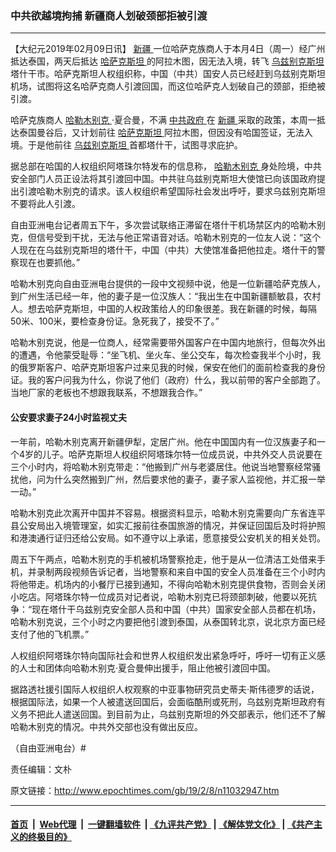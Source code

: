 ### 中共欲越境拘捕 新疆商人划破颈部拒被引渡
------------------------

<p>
 【大纪元2019年02月09日讯】
 <a href="http://www.epochtimes.com/gb/tag/%E6%96%B0%E7%96%86.html">
  新疆
 </a>
 一位哈萨克族商人于本月4日（周一）经广州抵达泰国，两天后抵达
 <a href="http://www.epochtimes.com/gb/tag/%E5%93%88%E8%90%A8%E5%85%8B%E6%96%AF%E5%9D%A6.html">
  哈萨克斯坦
 </a>
 的阿拉木图，因无法入境，转飞
 <a href="http://www.epochtimes.com/gb/tag/%E4%B9%8C%E5%85%B9%E5%88%AB%E5%85%8B%E6%96%AF%E5%9D%A6.html">
  乌兹别克斯坦
 </a>
 塔什干市。哈萨克斯坦人权组织称，中国（中共）国安人员已经赶到乌兹别克斯坦机场，试图将这名哈萨克商人引渡回国，而这位哈萨克人划破自己的颈部，拒绝被引渡。
</p>
<p>
 哈萨克族商人
 <a href="http://www.epochtimes.com/gb/tag/%E5%93%88%E5%8B%92%E6%9C%A8%E5%88%AB%E5%85%8B.html">
  哈勒木别克
 </a>
 ‧夏合曼，不满
 <a href="http://www.epochtimes.com/gb/tag/%E4%B8%AD%E5%85%B1%E6%94%BF%E5%BA%9C.html">
  中共政府
 </a>
 在
 <a href="http://www.epochtimes.com/gb/tag/%E6%96%B0%E7%96%86.html">
  新疆
 </a>
 采取的政策，本周一抵达泰国曼谷后，又计划前往
 <a href="http://www.epochtimes.com/gb/tag/%E5%93%88%E8%90%A8%E5%85%8B%E6%96%AF%E5%9D%A6.html">
  哈萨克斯坦
 </a>
 阿拉木图，但因没有哈国签证，无法入境。于是他前往
 <a href="http://www.epochtimes.com/gb/tag/%E4%B9%8C%E5%85%B9%E5%88%AB%E5%85%8B%E6%96%AF%E5%9D%A6.html">
  乌兹别克斯坦
 </a>
 首都塔什干，试图寻求庇护。
</p>
<p>
 据总部在哈国的人权组织阿塔珠尔特发布的信息称，
 <a href="http://www.epochtimes.com/gb/tag/%E5%93%88%E5%8B%92%E6%9C%A8%E5%88%AB%E5%85%8B.html">
  哈勒木别克
 </a>
 身处险境，中共安全部门人员正设法将其引渡回中国。中共驻乌兹别克斯坦大使馆已向该国政府提出引渡哈勒木别克的请求。该人权组织希望国际社会发出呼吁，要求乌兹别克斯坦不要将此人引渡。
</p>
<p>
 自由亚洲电台记者周五下午，多次尝试联络正滞留在塔什干机场禁区内的哈勒木别克，但信号受到干扰，无法与他正常语音对话。哈勒木别克的一位友人说：“这个人现在在乌兹别克斯坦的塔什干，中国（中共）大使馆准备把他拉走。塔什干的警察现在也要抓他。”
</p>
<p>
 哈勒木别克向自由亚洲电台提供的一段中文视频中说，他是一位新疆哈萨克族人，到广州生活已经一年，他的妻子是一位汉族人：“我出生在中国新疆额敏县，农村人。想去哈萨克斯坦，中国的人权政策给人的印象很差。我在新疆的时候，每隔50米、100米，要检查身份证。急死我了，接受不了。”
</p>
<p>
 哈勒木别克说，他是一位商人，经常需要带外国客户在中国内地旅行，但每次外出的遭遇，令他蒙受耻辱：“坐飞机、坐火车、坐公交车，每次检查我半个小时，我的俄罗斯客户、哈萨克斯坦客户过来见我的时候，保安在他们的面前检查我的身份证。我的客户问我为什么，你说了他们（政府）什么，我以前带的客户全部跑了。当地厂家的老板也不想跟我联系，不想跟我合作。”
</p>
<h4>
 <strong>
  公安要求妻子24小时监视丈夫
 </strong>
</h4>
<p>
 一年前，哈勒木别克离开新疆伊犁，定居广州。他在中国国内有一位汉族妻子和一个4岁的儿子。哈萨克斯坦人权组织阿塔珠尔特一位成员说，中共外交人员说要在三个小时内，将哈勒木别克带走：“他搬到广州与老婆居住。他说当地警察经常骚扰他，问为什么突然搬到广州，然后要求他的妻子，妻子家人监视他，并汇报一举一动。”
</p>
<p>
 哈勒木别克此次离开中国并不容易。根据资料显示，哈勒木别克需要向广东省连平县公安局出入境管理室，如实汇报前往泰国旅游的情况，并保证回国后及时将护照和港澳通行证归还给公安局。如不遵守以上承诺，愿意接受公安机关的相关处罚。
</p>
<p>
 周五下午两点，哈勒木别克的手机被机场警察抢走，他于是从一位清洁工处借来手机，并录制两段视频告诉记者，当地警察和来自中国的安全人员准备在三个小时内将他带走。机场内的小餐厅已接到通知，不得向哈勒木别克提供食物，否则会关闭小吃店。阿塔珠尔特一位成员对记者说，哈勒木别克已将颈部刺破，他要以死抗争：“现在塔什干乌兹别克安全部人员和中国（中共）国家安全部人员都在机场，哈勒木别克说，三个小时之内要把他引渡到泰国，从泰国转北京，说北京方面已经支付了他的飞机票。”
</p>
<p>
 人权组织阿塔珠尔特向国际社会和世界人权组织发出紧急呼吁，呼吁一切有正义感的人士和团体向哈勒木别克‧夏合曼伸出援手，阻止他被引渡回中国。
</p>
<p>
 据路透社援引国际人权组织人权观察的中亚事物研究员史蒂夫‧斯伟德罗的话说，根据国际法，如果一个人被遣送回国后，会面临酷刑或死刑，乌兹别克斯坦政府有义务不把此人遣送回国。到目前为止，乌兹别克斯坦的外交部表示，他们还不了解哈勒木别克的情况。中共外交部也没有做出反应。
</p>
<p>
 （自由亚洲电台）#
</p>
<p>
 责任编辑：文朴
</p>

原文链接：http://www.epochtimes.com/gb/19/2/8/n11032947.htm


------------------------
#### [首页](https://github.com/gfw-breaker/banned-news/blob/master/README.md) &nbsp;|&nbsp; [Web代理](https://github.com/labour-camp/helloworld) &nbsp;|&nbsp; [一键翻墙软件](https://github.com/gfw-breaker/nogfw/blob/master/README.md) &nbsp;| [《九评共产党》](https://github.com/gfw-breaker/9ping.md/blob/master/README.md#九评之一评共产党是什么) | [《解体党文化》](https://github.com/gfw-breaker/jtdwh.md/blob/master/README.md) | [《共产主义的终极目的》](https://github.com/gfw-breaker/gczydzjmd.md/blob/master/README.md)

